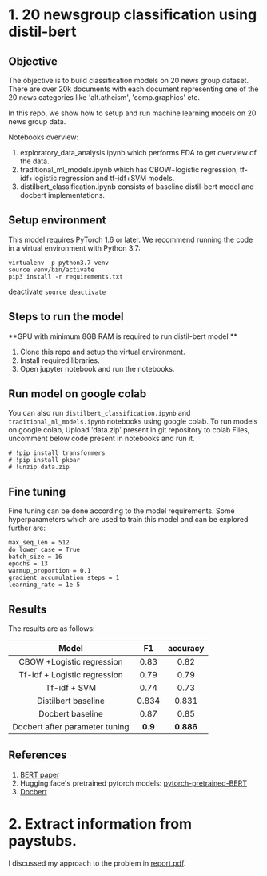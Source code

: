 # 1. 20 newsgroup classification using distil-bert

## Objective
The objective is to build classification models on 20 news group dataset. 
There are over 20k documents with each document representing one of the 20 news categories like 'alt.atheism', 'comp.graphics' etc.


In this repo, we show how to setup and run machine learning models on 20 news group data.

Notebooks overview:
1. exploratory_data_analysis.ipynb which performs EDA to get overview of the data.
2. traditional_ml_models.ipynb which has CBOW+logistic regression, 
tf-idf+logistic regression and tf-idf+SVM models.
3. distilbert_classification.ipynb consists of baseline distil-bert model and docbert implementations.


## Setup environment

This model requires PyTorch 1.6 or later. We recommend running the code in a virtual environment with Python 3.7:
```
virtualenv -p python3.7 venv
source venv/bin/activate
pip3 install -r requirements.txt
```

deactivate `source deactivate`


## Steps to run the model

**GPU with minimum 8GB RAM is required to run distil-bert model ** 

1. Clone this repo and setup the virtual environment.
2. Install required libraries.
3. Open jupyter notebook and run the notebooks.


## Run model on google colab
You can also run `distilbert_classification.ipynb` and `traditional_ml_models.ipynb` notebooks using google colab. 
To run models on google colab, Upload 'data.zip' present in git repository to colab Files, uncomment below code present in notebooks and run it.

```
# !pip install transformers
# !pip install pkbar
# !unzip data.zip
```

## Fine tuning
Fine tuning can be done according to the model requirements. 
Some hyperparameters which are used to train this model and can be explored further are:
```
max_seq_len = 512
do_lower_case = True
batch_size = 16
epochs = 13
warmup_proportion = 0.1
gradient_accumulation_steps = 1
learning_rate = 1e-5
```

## Results

The results are as follows:

| Model                          | F1    | accuracy |
|:------------------------------:|:-----:|:--------:|
| CBOW +Logistic regression      | 0.83  | 0.82     |
| Tf-idf + Logistic regression   | 0.79  | 0.79     | 
| Tf-idf + SVM                   | 0.74  | 0.73     |
| Distilbert baseline            | 0.834 | 0.831    |
| Docbert baseline               | 0.87  | 0.85     |
| Docbert after parameter tuning | <b>0.9</b> | <b>0.886</b>|


## References
1. [BERT paper](https://arxiv.org/abs/1810.04805)
2. Hugging face's pretrained pytorch models: [pytorch-pretrained-BERT](https://github.com/huggingface/pytorch-pretrained-BERT)
3. [Docbert](https://arxiv.org/abs/1904.08398) 



# 2. Extract information from paystubs.

I discussed my approach to the problem in [report.pdf](https://github.com/suhas-chowdary/20newsgroup/blob/master/report.pdf).
